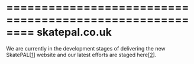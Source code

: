 ========================================================
skatepal.co.uk
========================================================

We are currently in the development stages of delivering the new SkatePAL[[1]] website and our latest efforts are staged here[[2]].

[1]: https://www.skatepal.co.uk
[2]: http://skatepal-app.herokuapp.com/
